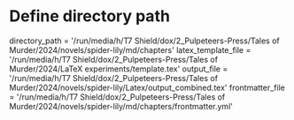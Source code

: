 # Define directory path
directory_path = '/run/media/h/T7 Shield/dox/2_Pulpeteers-Press/Tales of Murder/2024/novels/spider-lily/md/chapters'
latex_template_file = '/run/media/h/T7 Shield/dox/2_Pulpeteers-Press/Tales of Murder/2024/LaTeX experiments/template.tex'
output_file = '/run/media/h/T7 Shield/dox/2_Pulpeteers-Press/Tales of Murder/2024/novels/spider-lily/Latex/output_combined.tex'
frontmatter_file = '/run/media/h/T7 Shield/dox/2_Pulpeteers-Press/Tales of Murder/2024/novels/spider-lily/md/chapters/frontmatter.yml'